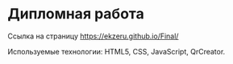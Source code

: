 # Дипломная работа

Ссылка на страницу https://ekzeru.github.io/Final/

Используемые технологии: HTML5, CSS, JavaScript, QrCreator.